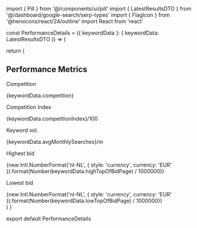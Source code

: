 import { Pill } from '@/components/ui/pill'
import { LatestResultsDTO } from '@/dashboard/google-search/serp-types'
import { FlagIcon } from '@heroicons/react/24/outline'
import React from 'react'

const PerformanceDetails = ({ keywordData }: { keywordData: LatestResultsDTO }) => {

  return (
    <div className="w-[285px] px-5 mt-14">
      <div className='flex justify-center gap-2'>
        <FlagIcon className="w-6 h-6 text-gray-700" />
        <h2 className="text-lg leading-7 font-medium text-gray-800">Performance Metrics</h2>
      </div>
      <div className='space-y-[10px] pt-4'>
        <div className="flex justify-between items-center">
          <p className="text-gray-600 text-sm">
            Competition
          </p>
          <Pill color='primary' variant='text'>{keywordData.competition}</Pill>
        </div>
        <div className="flex justify-between items-center">
          <p className="text-gray-600 text-sm">
            Competition Index
          </p>
          <Pill color='primary' variant='text'>{keywordData.competitionIndex}/100 </Pill>
        </div>
        <div className="flex justify-between items-center">
          <p className="text-gray-600 text-sm">
            Keyword vol.
          </p>
          <Pill color='primary' variant='text'>{keywordData.avgMonthlySearches}/m </Pill>
        </div>
        <div className="flex justify-between items-center">
          <p className="text-gray-600 text-sm">
            Highest bid
          </p>
          <Pill color='primary' variant='text'>
            {new Intl.NumberFormat('nl-NL', { style: 'currency', currency: 'EUR' }).format(Number(keywordData.highTopOfBidPage) / 1000000)}
          </Pill>
        </div>
        <div className="flex justify-between items-center">
          <p className="text-gray-600 text-sm">
            Lowest bid
          </p>
          <Pill color='primary' variant='text'>
            {new Intl.NumberFormat('nl-NL', { style: 'currency', currency: 'EUR' }).format(Number(keywordData.lowTopOfBidPage) / 1000000)}
          </Pill>
        </div>
      </div>
    </div>
  )
}

export default PerformanceDetails